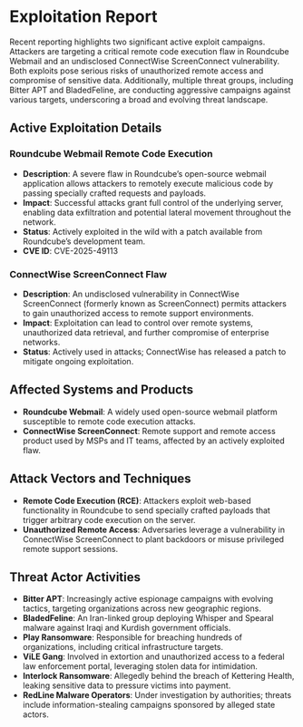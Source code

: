 # Exploitation Report

Recent reporting highlights two significant active exploit campaigns. Attackers are targeting a critical remote code execution flaw in Roundcube Webmail and an undisclosed ConnectWise ScreenConnect vulnerability. Both exploits pose serious risks of unauthorized remote access and compromise of sensitive data. Additionally, multiple threat groups, including Bitter APT and BladedFeline, are conducting aggressive campaigns against various targets, underscoring a broad and evolving threat landscape.

## Active Exploitation Details

### Roundcube Webmail Remote Code Execution
- **Description**: A severe flaw in Roundcube’s open-source webmail application allows attackers to remotely execute malicious code by passing specially crafted requests and payloads.  
- **Impact**: Successful attacks grant full control of the underlying server, enabling data exfiltration and potential lateral movement throughout the network.  
- **Status**: Actively exploited in the wild with a patch available from Roundcube’s development team.  
- **CVE ID**: CVE-2025-49113  

### ConnectWise ScreenConnect Flaw
- **Description**: An undisclosed vulnerability in ConnectWise ScreenConnect (formerly known as ScreenConnect) permits attackers to gain unauthorized access to remote support environments.  
- **Impact**: Exploitation can lead to control over remote systems, unauthorized data retrieval, and further compromise of enterprise networks.  
- **Status**: Actively used in attacks; ConnectWise has released a patch to mitigate ongoing exploitation.  

## Affected Systems and Products

- **Roundcube Webmail**: A widely used open-source webmail platform susceptible to remote code execution attacks.  
- **ConnectWise ScreenConnect**: Remote support and remote access product used by MSPs and IT teams, affected by an actively exploited flaw.  

## Attack Vectors and Techniques

- **Remote Code Execution (RCE)**: Attackers exploit web-based functionality in Roundcube to send specially crafted payloads that trigger arbitrary code execution on the server.  
- **Unauthorized Remote Access**: Adversaries leverage a vulnerability in ConnectWise ScreenConnect to plant backdoors or misuse privileged remote support sessions.  

## Threat Actor Activities

- **Bitter APT**: Increasingly active espionage campaigns with evolving tactics, targeting organizations across new geographic regions.  
- **BladedFeline**: An Iran-linked group deploying Whisper and Spearal malware against Iraqi and Kurdish government officials.  
- **Play Ransomware**: Responsible for breaching hundreds of organizations, including critical infrastructure targets.  
- **ViLE Gang**: Involved in extortion and unauthorized access to a federal law enforcement portal, leveraging stolen data for intimidation.  
- **Interlock Ransomware**: Allegedly behind the breach of Kettering Health, leaking sensitive data to pressure victims into payment.  
- **RedLine Malware Operators**: Under investigation by authorities; threats include information-stealing campaigns sponsored by alleged state actors.  